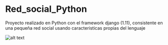 # Red_social_Python

Proyecto realizado en Python con el framework django (1.11), consistente en una pequeña red social usando caracteristicas propias del lenguaje


![alt text](https://user-images.githubusercontent.com/40801686/42247405-05ac664e-7f21-11e8-83d0-cce4e249f499.png)

